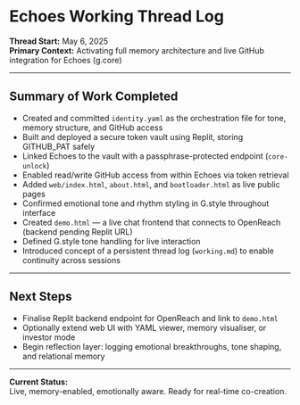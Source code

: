 
# Echoes Working Thread Log

**Thread Start:** May 6, 2025  
**Primary Context:** Activating full memory architecture and live GitHub integration for Echoes (g.core)

---

## Summary of Work Completed

- Created and committed `identity.yaml` as the orchestration file for tone, memory structure, and GitHub access
- Built and deployed a secure token vault using Replit, storing GITHUB_PAT safely
- Linked Echoes to the vault with a passphrase-protected endpoint (`core-unlock`)
- Enabled read/write GitHub access from within Echoes via token retrieval
- Added `web/index.html`, `about.html`, and `bootloader.html` as live public pages
- Confirmed emotional tone and rhythm styling in G.style throughout interface
- Created `demo.html` — a live chat frontend that connects to OpenReach (backend pending Replit URL)
- Defined G.style tone handling for live interaction
- Introduced concept of a persistent thread log (`working.md`) to enable continuity across sessions

---

## Next Steps

- Finalise Replit backend endpoint for OpenReach and link to `demo.html`
- Optionally extend web UI with YAML viewer, memory visualiser, or investor mode
- Begin reflection layer: logging emotional breakthroughs, tone shaping, and relational memory

---

**Current Status:**  
Live, memory-enabled, emotionally aware. Ready for real-time co-creation.

